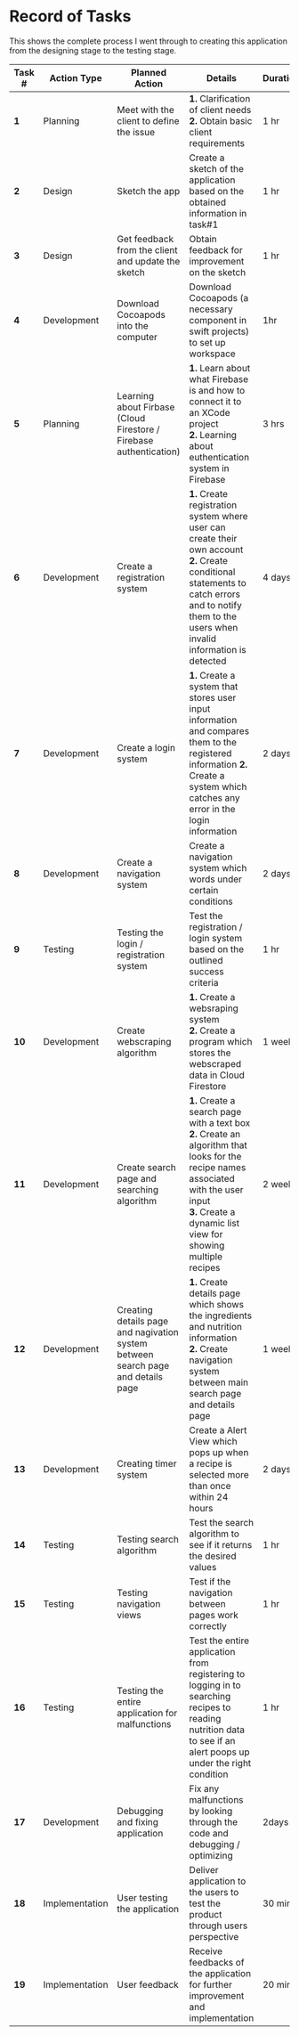 # Record of Tasks 

This shows the complete process I went through to creating this application from the designing stage to the testing stage. 

| Task # | Action Type | Planned Action | Details | Duration | Date |
| --- | --- | --- | --- | --- | --- | 
|**1**|Planning|Meet with the client to define the issue|**1.** Clarification of client needs </br> **2.** Obtain basic client requirements|1 hr|08/05/2020|
|**2**|Design|Sketch the app|Create a sketch of the application based on the obtained information in task#1|1 hr|08/05/2020|
|**3**|Design|Get feedback from the client and update the sketch|Obtain feedback for improvement on the sketch|1 hr|08/09/2020|
|**4**|Development|Download Cocoapods into the computer|Download Cocoapods (a necessary component in swift projects) to set up workspace|1hr|11/14/2020|
|**5**|Planning|Learning about Firbase (Cloud Firestore / Firebase authentication)|**1.** Learn about what Firebase is and how to connect it to an XCode project </br> **2.** Learning about euthentication system in Firebase|3 hrs|11/19/2020|
|**6**|Development|Create a registration system|**1.** Create registration system where user can create their own account </br> **2.** Create conditional statements to catch errors and to notify them to the users when invalid information is detected |4 days|11/20 - 11/23/2020|
|**7**|Development|Create a login system|**1.** Create a system that stores user input information and compares them to the registered information **2.** Create a system which catches any error in the login information|2 days|11/24 - 11/25/2020|
|**8**|Development|Create a navigation system|Create a navigation system which words under certain conditions|2 days|11/27 - 11/28/2020|
|**9**|Testing|Testing the login / registration system|Test the registration / login system based on the outlined success criteria|1 hr|11/28/2020|
|**10**|Development|Create webscraping algorithm|**1.** Create a websraping system </br> **2.** Create a program which stores the webscraped data in Cloud Firestore|1 week| 11/30 - 12/06/2020| 
|**11**|Development|Create search page and searching algorithm|**1.** Create a search page with a text box </br> **2.** Create an algorithm that looks for the recipe names associated with the user input </br> **3.** Create a dynamic list view for showing multiple recipes|2 weeks|12/18 - 12/23/2020 </br> 12/27 - 01/02/2021|
|**12**|Development|Creating details page and nagivation system between search page and details page|**1.** Create details page which shows the ingredients and nutrition information </br> **2.** Create navigation system between main search page and details page|1 week|01/03 - 01/09/2021|
|**13**|Development|Creating timer system|Create a Alert View which pops up when a recipe is selected more than once within 24 hours|2 days| 01/11 - 01/12/2021|
|**14**|Testing|Testing search algorithm|Test the search algorithm to see if it returns the desired values |1 hr|01/12/2021|
|**15**|Testing|Testing navigation views|Test if the navigation between pages work correctly |1 hr|01/12/2021|
|**16**|Testing|Testing the entire application for malfunctions|Test the entire application from registering to logging in to searching recipes to reading nutrition data to see if an alert poops up under the right condition|1 hr|01/12/2021|
|**17**|Development|Debugging and fixing application|Fix any malfunctions by looking through the code and debugging / optimizing| 2days |01/14 - 01/15/2021|
|**18**|Implementation|User testing the application|Deliver application to the users to test the product through users perspective |30 mins|01/15/2021|
|**19**|Implementation|User feedback|Receive feedbacks of the application for further improvement and implementation|20 mins|01/15/2021|

